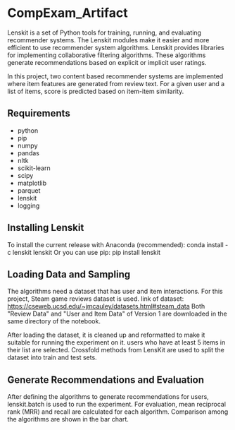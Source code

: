 # CompExam_Artifact
Lenskit is a set of Python tools for training, running, and evaluating recommender systems. The Lenskit modules make it easier and more efficient to use recommender system algorithms. Lenskit provides libraries for implementing collaborative filtering algorithms. These algorithms generate recommendations based on explicit or implicit user ratings.

In this project, two content based recommender systems are implemented where item features are generated from review text. For a given user and a list of items, score is predicted based on item-item similarity.

## Requirements

* python
* pip
* numpy
* pandas
* nltk
* scikit-learn
* scipy
* matplotlib
* parquet
* lenskit
* logging

## Installing Lenskit

To install the current release with Anaconda (recommended):
conda install -c lenskit lenskit
Or you can use pip:
pip install lenskit
## Loading Data and Sampling
The algorithms need a dataset that has user and item interactions. For this project, Steam game reviews dataset is used. 
link of dataset: https://cseweb.ucsd.edu/~jmcauley/datasets.html#steam_data
Both "Review Data" and "User and Item Data" of Version 1 are downloaded in the same directory of the notebook.

After loading the dataset, it is cleaned up and reformatted to make it suitable for running the experiment on it.
 users who have at least 5 items in their list are selected. 
Crossfold methods from LensKit are used to split the dataset into train and test sets.
## Generate Recommendations and Evaluation
After defining the algorithms to generate recommendations for users, lenskit.batch is used to run the experiment.
For evaluation, mean reciprocal rank (MRR) and recall are calculated for each algorithm. Comparison among the algorithms are shown in the bar chart.
